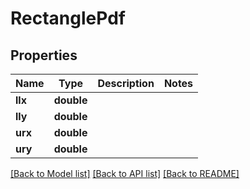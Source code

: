 # RectanglePdf

## Properties
Name | Type | Description | Notes
------------ | ------------- | ------------- | -------------
**llx** | **double** |  | 
**lly** | **double** |  | 
**urx** | **double** |  | 
**ury** | **double** |  | 

[[Back to Model list]](../README.md#documentation-for-models) [[Back to API list]](../README.md#documentation-for-api-endpoints) [[Back to README]](../README.md)


